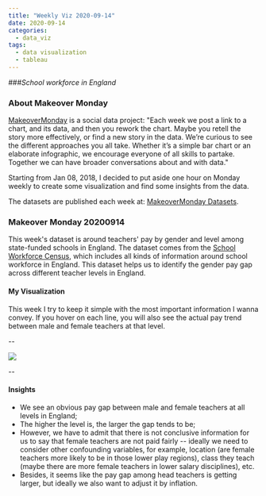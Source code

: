 ```yaml
---
title: "Weekly Viz 2020-09-14"
date: 2020-09-14
categories:
  - data_viz
tags:
  - data visualization
  - tableau
---
```


###*School workforce in England*


### About Makeover Monday

[MakeoverMonday](http://www.makeovermonday.co.uk/) is a social data project:
"Each week we post a link to a chart, and its data, and then you rework the chart.
Maybe you retell the story more effectively, or find a new story in the data.
We’re curious to see the different approaches you all take. Whether it’s a simple bar chart or an elaborate infographic, we encourage everyone of all skills to partake.
Together we can have broader conversations about and with data."

Starting from Jan 08, 2018, I decided to put aside one hour on Monday weekly to create some visualization and find some insights from the data.

The datasets are published each week at: [MakeoverMonday Datasets](http://www.makeovermonday.co.uk/data/).

### Makeover Monday 20200914

This week's dataset is around teachers' pay by gender and level among state-funded schools in England. The dataset comes from the [School Workforce Census](https://explore-education-statistics.service.gov.uk/find-statistics/school-workforce-in-england#releaseHeadlines-charts), which includes all kinds of information around school workforce in England. This dataset helps us to identify the gender pay gap across different teacher levels in England.   

#### My Visualization

This week I try to keep it simple with the most important information I wanna convey. If you hover on each line, you will also see the actual pay trend between male and female teachers at that level.  

--  
<div class='tableauPlaceholder' id='viz1600195706972' style='position: relative'>
 <noscript><a href='#'>
  <img alt=' ' src='https:&#47;&#47;public.tableau.com&#47;static&#47;images&#47;Ma&#47;MakeOverMonday2020914SchoolWorkforceinEngland&#47;Dashboard1&#47;1_rss.png' style='border: none' />
</a></noscript>
<object class='tableauViz'  style='display:none;'>
  <param name='host_url' value='https%3A%2F%2Fpublic.tableau.com%2F' />
  <param name='embed_code_version' value='3' />
  <param name='site_root' value='' />
  <param name='name' value='MakeOverMonday2020914SchoolWorkforceinEngland&#47;Dashboard1' />
  <param name='tabs' value='no' />
  <param name='toolbar' value='yes' />
  <param name='static_image' value='https:&#47;&#47;public.tableau.com&#47;static&#47;images&#47;Ma&#47;MakeOverMonday2020914SchoolWorkforceinEngland&#47;Dashboard1&#47;1.png' />
  <param name='animate_transition' value='yes' />
  <param name='display_static_image' value='yes' />
  <param name='display_spinner' value='yes' />
  <param name='display_overlay' value='yes' />
  <param name='display_count' value='yes' />
  <param name='language' value='en' />
</object></div>       
<script type='text/javascript'>        
  var divElement = document.getElementById('viz1600195706972');       
  var vizElement = divElement.getElementsByTagName('object')[0];            
  if ( divElement.offsetWidth > 800 ) { vizElement.style.width='1000px';vizElement.style.height='627px';} else if ( divElement.offsetWidth > 500 ) { vizElement.style.width='1000px';vizElement.style.height='627px';} else { vizElement.style.width='100%';vizElement.style.height='727px';}        
  var scriptElement = document.createElement('script');           
  scriptElement.src = 'https://public.tableau.com/javascripts/api/viz_v1.js';        
  vizElement.parentNode.insertBefore(scriptElement, vizElement);          
</script>
  
  
--  

#### Insights
* We see an obvious pay gap between male and female teachers at all levels in England;  
* The higher the level is, the larger the gap tends to be;  
* However, we have to admit that there is not conclusive information for us to say that female teachers are not paid fairly -- ideally we need to consider other confounding variables, for example, location (are female teachers more likely to be in those lower play regions), class they teach (maybe there are more female teachers in lower salary disciplines), etc.  
* Besides, it seems like the pay gap among head teachers is getting larger, but ideally we also want to adjust it by inflation.  

